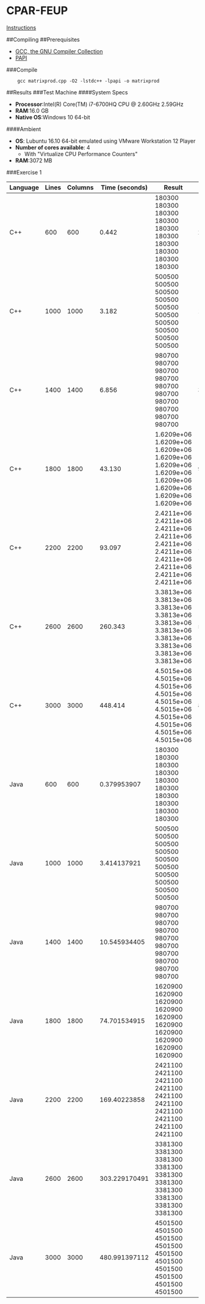 # CPAR-FEUP

[Instructions](doc/CPAR_ex1.pdf)

##Compiling
##Prerequisites
* [GCC, the GNU Compiler Collection](https://gcc.gnu.org/)
* [PAPI](http://icl.utk.edu/papi/)

###Compile
```
    gcc matrixprod.cpp -O2 -lstdc++ -lpapi -o matrixprod 
```


##Results
###Test Machine
####System Specs
* __Processor__:Intel(R) Core(TM) i7-6700HQ CPU @ 2.60GHz 2.59GHz
* __RAM__:16.0 GB
* __Native OS__:Windows 10 64-bit

####Ambient
* __OS__: Lubuntu 16.10 64-bit emulated using VMware Workstation 12 Player
* __Number of cores available__: 4
    - With "Virtualize CPU Performance Counters"
* __RAM__:3072 MB 


###Exercise 1

| Language | Lines | Columns | Time (seconds) | Result                                                                                                        | L1          | L2           |
|----------|-------|---------|----------------|---------------------------------------------------------------------------------------------------------------|-------------|--------------|
| C++      | 600   | 600     | 0.442          | 180300 180300 180300 180300 180300 180300 180300 180300 180300 180300                                         | 245705939   | 45989280     |
| C++      | 1000  | 1000    | 3.182          | 500500 500500 500500 500500 500500 500500 500500 500500 500500 500500                                         | 1310776566  | 284360892    |
| C++      | 1400  | 1400    | 6.856          | 980700 980700 980700 980700 980700 980700 980700 980700 980700 980700                                         | 3533630320  | 1726785940   |
| C++      | 1800  | 1800    | 43.130         | 1.6209e+06 1.6209e+06 1.6209e+06 1.6209e+06 1.6209e+06 1.6209e+06 1.6209e+06 1.6209e+06 1.6209e+06 1.6209e+06 | 9923648923  | 12362871028  |
| C++      | 2200  | 2200    | 93.097         | 2.4211e+06 2.4211e+06 2.4211e+06 2.4211e+06 2.4211e+06 2.4211e+06 2.4211e+06 2.4211e+06 2.4211e+06 2.4211e+06 | 18904204751 | 31231870843  |
| C++      | 2600  | 2600    | 260.343        | 3.3813e+06 3.3813e+06 3.3813e+06 3.3813e+06 3.3813e+06 3.3813e+06 3.3813e+06 3.3813e+06 3.3813e+06 3.3813e+06 | 50700490008 | 114860172924 |
| C++      | 3000  | 3000    | 448.414        | 4.5015e+06 4.5015e+06 4.5015e+06 4.5015e+06 4.5015e+06 4.5015e+06 4.5015e+06 4.5015e+06 4.5015e+06 4.5015e+06 | 86286928932 | 198167531673 |
| Java     | 600   | 600     | 0.379953907    | 180300 180300 180300 180300 180300 180300 180300 180300 180300 180300                                         | -           | -            |
| Java     | 1000  | 1000    | 3.414137921    | 500500 500500 500500 500500 500500 500500 500500 500500 500500 500500                                         | -           | -            |
| Java     | 1400  | 1400    | 10.545934405   | 980700 980700 980700 980700 980700 980700 980700 980700 980700 980700                                         | -           | -            |
| Java     | 1800  | 1800    | 74.701534915   | 1620900 1620900 1620900 1620900 1620900 1620900 1620900 1620900 1620900 1620900                               | -           | -            |
| Java     | 2200  | 2200    | 169.40223858   | 2421100 2421100 2421100 2421100 2421100 2421100 2421100 2421100 2421100 2421100                               | -           | -            |
| Java     | 2600  | 2600    | 303.229170491  | 3381300 3381300 3381300 3381300 3381300 3381300 3381300 3381300 3381300 3381300                               | -           | -            |
| Java     | 3000  | 3000    | 480.991397112  | 4501500 4501500 4501500 4501500 4501500 4501500 4501500 4501500 4501500 4501500                               | -           | -            |